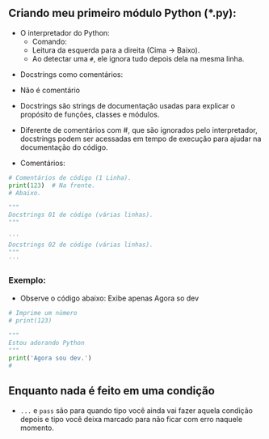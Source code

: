 ## Criando meu primeiro módulo Python (*.py):

- O interpretador do Python:
  - Comando:
  + Leitura da esquerda para a direita (Cima -> Baixo).
  + Ao detectar uma `#`, ele ignora tudo depois dela na mesma linha.


+ Docstrings como comentários:
- Não é comentário
- Docstrings são strings de documentação usadas para explicar o propósito de funções, classes e módulos.
- Diferente de comentários com #, que são ignorados pelo interpretador, docstrings podem ser acessadas em tempo de execução para ajudar na documentação do código.

- Comentários:
```python
# Comentários de código (1 Linha).
print(123)  # Na frente.
# Abaixo.

"""
Docstrings 01 de código (várias linhas).
"""

'''
Docstrings 02 de código (várias linhas).
"""
'''
```
### Exemplo:
- Observe o código abaixo: Exibe apenas Agora so dev
``` python
# Imprime um número
# print(123)
 
"""
Estou adorando Python
"""
print('Agora sou dev.')
#
```

## Enquanto nada é feito em uma condição
- `...` e `pass` são para quando tipo você ainda vai fazer aquela condição depois e tipo você deixa marcado para não ficar com erro naquele momento.
